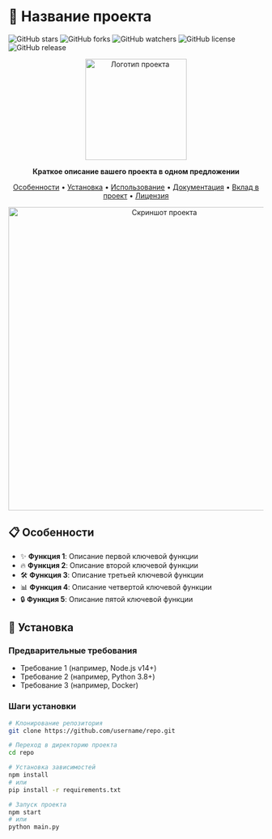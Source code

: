 # 🚀 Название проекта

![GitHub stars](https://img.shields.io/github/stars/username/repo?style=social)
![GitHub forks](https://img.shields.io/github/forks/username/repo?style=social)
![GitHub watchers](https://img.shields.io/github/watchers/username/repo?style=social)
![GitHub license](https://img.shields.io/github/license/username/repo)
![GitHub release](https://img.shields.io/github/v/release/username/repo)

<p align="center">
  <img src="docs/images/logo.png" alt="Логотип проекта" width="200">
</p>

<p align="center">
  <b>Краткое описание вашего проекта в одном предложении</b>
</p>

<p align="center">
  <a href="#особенности">Особенности</a> •
  <a href="#установка">Установка</a> •
  <a href="#использование">Использование</a> •
  <a href="#документация">Документация</a> •
  <a href="#вклад-в-проект">Вклад в проект</a> •
  <a href="#лицензия">Лицензия</a>
</p>

<p align="center">
  <img src="docs/images/screenshot.png" alt="Скриншот проекта" width="600">
</p>

## 📋 Особенности

- ✨ **Функция 1**: Описание первой ключевой функции
- 🔥 **Функция 2**: Описание второй ключевой функции
- 🛠️ **Функция 3**: Описание третьей ключевой функции
- 📊 **Функция 4**: Описание четвертой ключевой функции
- 🔒 **Функция 5**: Описание пятой ключевой функции

## 🚀 Установка

### Предварительные требования

- Требование 1 (например, Node.js v14+)
- Требование 2 (например, Python 3.8+)
- Требование 3 (например, Docker)

### Шаги установки

```bash
# Клонирование репозитория
git clone https://github.com/username/repo.git

# Переход в директорию проекта
cd repo

# Установка зависимостей
npm install
# или
pip install -r requirements.txt

# Запуск проекта
npm start
# или
python main.py
